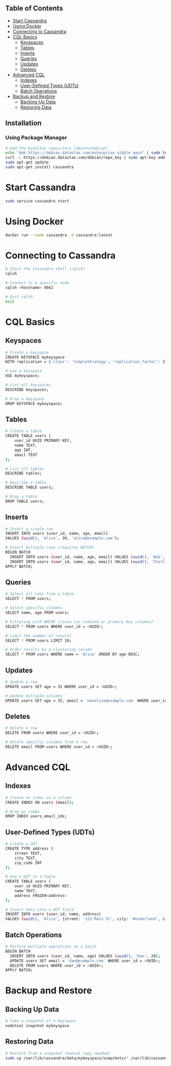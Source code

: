 ## Table of Contents
- [Start Cassandra](#start-cassandra)
- [Using Docker](#using-docker)
- [Connecting to Cassandra](#connecting-to-cassandra)
- [CQL Basics](#cql-basics)
  - [Keyspaces](#keyspaces)
  - [Tables](#tables)
  - [Inserts](#inserts)
  - [Queries](#queries)
  - [Updates](#updates)
  - [Deletes](#deletes)
- [Advanced CQL](#advanced-cql)
  - [Indexes](#indexes)
  - [User-Defined Types (UDTs)](#user-defined-types-udts)
  - [Batch Operations](#batch-operations)
- [Backup and Restore](#backup-and-restore)
  - [Backing Up Data](#backing-up-data)
  - [Restoring Data](#restoring-data)

## Installation

### Using Package Manager
```bash
# Add the DataStax repository (Ubuntu/Debian)
echo "deb https://debian.datastax.com/enterprise stable main" | sudo tee -a /etc/apt/sources.list.d/datastax.sources.list
curl -L https://debian.datastax.com/debian/repo_key | sudo apt-key add -
sudo apt-get update
sudo apt-get install cassandra
```

# Start Cassandra
```bash
sudo service cassandra start
```

# Using Docker
```bash
docker run --name cassandra -d cassandra:latest
```

# Connecting to Cassandra
```bash
# Start the Cassandra shell (cqlsh)
cqlsh

# Connect to a specific node
cqlsh <hostname> 9042

# Exit cqlsh
exit
```
# CQL Basics
## Keyspaces
```bash
# Create a keyspace
CREATE KEYSPACE mykeyspace
WITH replication = {'class': 'SimpleStrategy', 'replication_factor': 3};

# Use a keyspace
USE mykeyspace;

# List all keyspaces
DESCRIBE keyspaces;

# Drop a keyspace
DROP KEYSPACE mykeyspace;
```
## Tables
```bash
# Create a table
CREATE TABLE users (
    user_id UUID PRIMARY KEY,
    name TEXT,
    age INT,
    email TEXT
);

# List all tables
DESCRIBE tables;

# Describe a table
DESCRIBE TABLE users;

# Drop a table
DROP TABLE users;
```

## Inserts
```bash
# Insert a single row
INSERT INTO users (user_id, name, age, email)
VALUES (uuid(), 'Alice', 30, 'alice@example.com');

# Insert multiple rows (requires BATCH)
BEGIN BATCH
  INSERT INTO users (user_id, name, age, email) VALUES (uuid(), 'Bob', 25, 'bob@example.com');
  INSERT INTO users (user_id, name, age, email) VALUES (uuid(), 'Charlie', 35, 'charlie@example.com');
APPLY BATCH;
```

## Queries
```bash
# Select all rows from a table
SELECT * FROM users;

# Select specific columns
SELECT name, age FROM users;

# Filtering with WHERE clause (on indexed or primary key columns)
SELECT * FROM users WHERE user_id = <UUID>;

# Limit the number of results
SELECT * FROM users LIMIT 10;

# Order results by a clustering column
SELECT * FROM users WHERE name = 'Alice' ORDER BY age DESC;
```


## Updates
```bash
# Update a row
UPDATE users SET age = 31 WHERE user_id = <UUID>;

# Update multiple columns
UPDATE users SET age = 32, email = 'newalice@example.com' WHERE user_id = <UUID>;
```

## Deletes
```bash
# Delete a row
DELETE FROM users WHERE user_id = <UUID>;

# Delete specific columns from a row
DELETE email FROM users WHERE user_id = <UUID>;
```

# Advanced CQL
## Indexes
```bash
# Create an index on a column
CREATE INDEX ON users (email);

# Drop an index
DROP INDEX users_email_idx;
```

## User-Defined Types (UDTs)
```bash
# Create a UDT
CREATE TYPE address (
    street TEXT,
    city TEXT,
    zip_code INT
);

# Use a UDT in a table
CREATE TABLE users (
    user_id UUID PRIMARY KEY,
    name TEXT,
    address FROZEN<address>
);

# Insert data into a UDT field
INSERT INTO users (user_id, name, address)
VALUES (uuid(), 'Alice', {street: '123 Main St', city: 'Wonderland', zip_code: 12345});
```

## Batch Operations

```bash
# Perform multiple operations as a batch
BEGIN BATCH
  INSERT INTO users (user_id, name, age) VALUES (uuid(), 'Dan', 28);
  UPDATE users SET email = 'dan@example.com' WHERE user_id = <UUID>;
  DELETE FROM users WHERE user_id = <UUID>;
APPLY BATCH;
```

# Backup and Restore
## Backing Up Data
```bash
# Take a snapshot of a keyspace
nodetool snapshot mykeyspace
```

## Restoring Data
```bash
# Restore from a snapshot (manual copy needed)
sudo cp /var/lib/cassandra/data/mykeyspace/snapshots/* /var/lib/cassandra/data/mykeyspace/
```